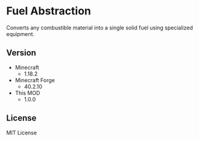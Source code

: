 # Fuel Abstraction

Converts any combustible material into a single solid fuel using specialized
equipment.

## Version

+ Minecraft
    - 1.18.2
+ Minecraft Forge
    - 40.2.10
+ This MOD
    - 1.0.0

## License

MIT License